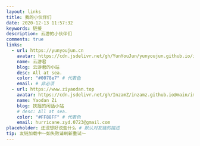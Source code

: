 ```yaml
---
layout: links
title: 我的小伙伴们
date: 2020-12-13 11:57:32
keywords: 链接
description: 云游的小伙伴们
comments: true
links:
  - url: https://yunyoujun.cn
    avatar: https://cdn.jsdelivr.net/gh/YunYouJun/yunyoujun.github.io/images/avatar.jpg
    name: 云游君
    blog: 云游君的小站
    desc: All at sea.
    color: "#0078e7" # 代表色
    email: # 非必须
  - url: https://www.ziyaodan.top
    avatar: https://cdn.jsdelivr.net/gh/InzamZ/inzamz.github.io@main/img/links/ziyaodan.jpg
    name: Yaodan Zi
    blog: 扶摇的闲话小站
    # desc: All at sea.
    color: "#FF88FF" # 代表色
    email: hurricane.zyd.0723@gmail.com
placeholder: 还没想好说些什么 # 默认对友链的描述
tip: 友链加载中～如失败请刷新重试～
---
```

